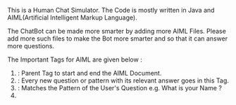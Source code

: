 This is a Human Chat Simulator. The Code is mostly written in Java and AIML(Artificial Intelligent Markup Language).

The ChatBot can be made more smarter by adding more AIML Files. Please add more such files to make the Bot more smarter and so that it can answer more questions.

The Important Tags for AIML are given below :
 1. <aiml> : Parent Tag to start and end the AIML Document.
 2. <category> : Every new question or pattern with its relevant answer goes in this Tag.
 3. <pattern> : Matches the Pattern of the User's Question e.g. What is your Name ?
 4. <template> : The Bot gives the answer from here if the Answer is matched. e.g. My Name is Jarvis. 
 
 Most of the Source Code is taken from a site called A.L.I.C.E.(Artificial Linguistic Internet Computer Entity) bot.
 Here's the Link to read more about AIML Files and download Source Code :-
                                 http://www.alicebot.org/about.html
                      
 Also refer to OSFY(Open Source For You) Magazine for the Complete Guide. (Issue December 2016)
 Will be adding more information as I progress with this Project.
